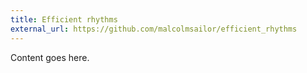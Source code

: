 ```yaml
---
title: Efficient rhythms
external_url: https://github.com/malcolmsailor/efficient_rhythms
---
```


Content goes here.
